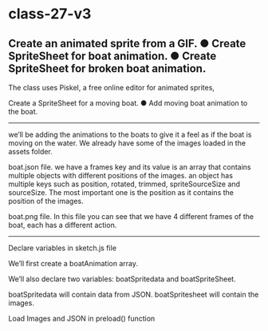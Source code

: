 # class-27-v3


 Create an animated sprite from a GIF.
● Create SpriteSheet for boat animation.
● Create SpriteSheet for broken boat animation.
 -----------------------
 The class uses Piskel, a free online editor for animated sprites,
 
 
 Create a SpriteSheet for a moving boat.
● Add moving boat animation to the boat.

-----------------------


 we’ll be adding the animations to the boats to give it a feel as if the boat is moving on the water.
We already have some of the images loaded in the assets folder.

boat.json file.
we have a frames key and its value is an array that contains multiple objects with different positions of the images.
an object has multiple keys such as position, rotated, trimmed, spriteSourceSize and sourceSize.
The most important one is the position as it contains the position of the images.

boat.png file.
In this file you can see that we have 4 different frames of the boat, each has a different action.

-------------------------
 
Declare variables in sketch.js file

We’ll first create a boatAnimation array.

We’ll also declare two variables: boatSpritedata and boatSpriteSheet.

boatSpritedata will contain data from JSON.
boatSpritesheet will contain the images.


Load Images and JSON in preload() function

